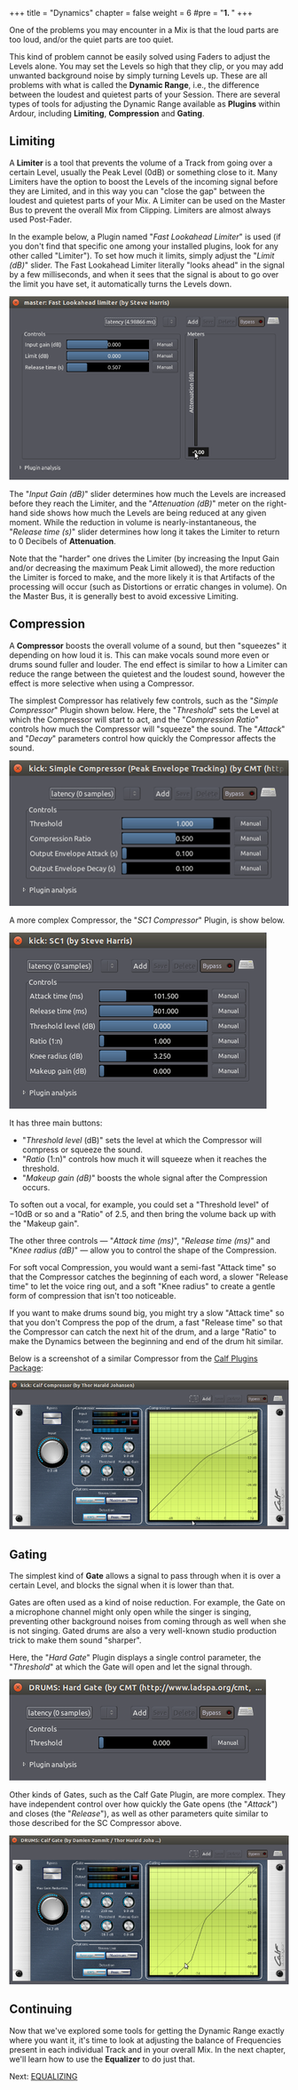 +++
title = "Dynamics"
chapter = false
weight = 6
#pre = "<b>1. </b>"
+++

One of the problems you may encounter in a Mix is that the loud parts
are too loud, and/or the quiet parts are too quiet.

This kind of problem cannot be easily solved using Faders to adjust the Levels alone. You may
set the Levels so high that they clip, or you may add unwanted
background noise by simply turning Levels up. These are all problems
with what is called the **Dynamic Range**, i.e., the difference between
the loudest and quietest parts of your Session. There are several types
of tools for adjusting the Dynamic Range available as **Plugins**
within Ardour, including **Limiting**, **Compression** and **Gating**.

## Limiting

A **Limiter** is a tool that prevents the volume of a Track from going
over a certain Level, usually the Peak Level (0dB) or something close to
it. Many Limiters have the option to boost the Levels of the incoming
signal before they are Limited, and in this way you can "close the gap"
between the loudest and quietest parts of your Mix. A Limiter can be
used on the Master Bus to prevent the overall Mix from Clipping.
Limiters are almost always used Post-Fader.

In the example below, a Plugin named "*Fast Lookahead Limiter*" is used (if you don't find that specific one among your installed plugins, look for any other called "Limiter"). To
set how much it limits, simply adjust the
"*Limit (dB)*" slider. The Fast Lookahead Limiter literally "looks
ahead" in the signal by a few milliseconds, and when it sees that the
signal is about to go over the limit you have set, it automatically
turns the Levels down.

![limiter](en/Ardour4_Limiter_Fast_Lookahead.png)

The "*Input Gain (dB)*" slider determines how much the Levels are
increased before they reach the Limiter, and the "*Attenuation (dB)*"
meter on the right-hand side shows how much the Levels are being reduced
at any given moment. While the reduction in volume is
nearly-instantaneous, the "*Release time (s)*" slider determines how
long it takes the Limiter to return to 0 Decibels of **Attenuation**.

Note that the "harder" one drives the Limiter (by increasing the Input
Gain and/or decreasing the maximum Peak Limit allowed), the more
reduction the Limiter is forced to make, and the more likely it is that
Artifacts of the processing will occur (such as Distortions or erratic
changes in volume). On the Master Bus, it is generally best to avoid
excessive Limiting.

## Compression

A **Compressor** boosts the overall volume of a sound, but then
"squeezes" it depending on how loud it is. This can make vocals sound
more even or drums sound fuller and louder. The end effect is similar to
how a Limiter can reduce the range between the quietest and the loudest
sound, however the effect is more selective when using a Compressor.

The simplest Compressor has relatively few controls, such as the
"*Simple Compressor*" Plugin shown below. Here, the "*Threshold*"
sets the Level at which the Compressor will start to act, and the
"*Compression Ratio*" controls how much the Compressor will "squeeze"
the sound. The "*Attack*" and "*Decay*" parameters control how quickly
the Compressor affects the sound.

![simple compressor](en/Ardour4_Compressor_Simple.png)

A more complex Compressor, the "*SC1 Compressor*" Plugin, is show below.

![sc1 compressor](en/Ardour4_Compressor_SC1.png)

It has three main buttons:

- "*Threshold level* (dB)" sets the level at which the Compressor will compress or squeeze the sound.
- "*Ratio* (1:n)" controls how much it will squeeze when it reaches the threshold.
- "*Makeup gain (dB)*" boosts the whole signal after the Compression occurs.

To soften out a vocal, for example, you could set a "Threshold level" of −10dB or so
and a "Ratio" of 2.5, and then bring the volume back up with the "Makeup
gain".

The other three controls — "*Attack time (ms)*", "*Release time (ms)*" and
"*Knee radius (dB)*" — allow you to control the shape of the Compression.

For soft vocal Compression, you would want a semi-fast "Attack time" so
that the Compressor catches the beginning of each word, a slower
"Release time" to let the voice ring out, and a soft "Knee radius" to
create a gentle form of compression that isn't too noticeable.

If you want to make drums sound big, you might try a slow "Attack time" so that
you don't Compress the pop of the drum, a fast "Release time" so that
the Compressor can catch the next hit of the drum, and a large "Ratio"
to make the Dynamics between the beginning and end of the drum hit
similar.

Below is a screenshot of a similar Compressor from the 
[Calf Plugins Package](http://calf.sourceforge.net/plugins.html):

![sc1 compressor](en/Ardour4_Compressor_Calf.png)

## Gating

The simplest kind of **Gate** allows a signal to pass through when it is
over a certain Level, and blocks the signal when it is lower than that.

Gates are often used as a kind of noise reduction. For example, the Gate
on a microphone channel might only open while the singer is singing,
preventing other background noises from coming through as well when she
is not singing. Gated drums are also a very well-known studio production
trick to make them sound "sharper".

Here, the "*Hard Gate*" Plugin displays a single control
parameter, the "*Threshold*" at which the Gate will open and let the
signal through.

![gate](en/Ardour4_Hard_Gate_Plugin.png)

Other kinds of Gates, such as the Calf Gate Plugin, are
more complex. They have independent control over how quickly the Gate
opens (the "*Attack*") and closes (the "*Release*"), as well as other
parameters quite similar to those described for the SC Compressor above.

![gate2](en/Ardour4_Gate_Calf.png)

## Continuing

Now that we've explored some tools for getting the Dynamic Range exactly
where you want it, it's time to look at adjusting the balance of
Frequencies present in each individual Track and in your overall Mix. In
the next chapter, we'll learn how to use the **Equalizer** to do just
that.

Next: [EQUALIZING](../equalizing)
